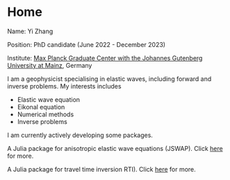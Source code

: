 # Home

Name: Yi Zhang

Position: PhD candidate (June 2022 - December 2023)

Institute: [Max Planck Graduate Center with the Johannes Gutenberg University at Mainz](https://www.mpgc-mainz.de/9583/Students), Germany

I am a geophysicist specialising in elastic waves, including forward and inverse problems. My interests includes
- Elastic wave equation
- Eikonal equation
- Numerical methods
- Inverse problems

I am currently actively developing some packages.

A Julia package for anisotropic elastic wave equations (JSWAP). Click [here](https://github.com/deconvolution/JSWAP) for more.

A Julia package for travel time inversion RTI). Click [here](https://github.com/deconvolution/RTI) for more.
